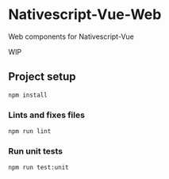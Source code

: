 # Nativescript-Vue-Web
Web components for Nativescript-Vue

WIP


## Project setup
```
npm install
```

### Lints and fixes files
```
npm run lint
```

### Run unit tests
```
npm run test:unit
```